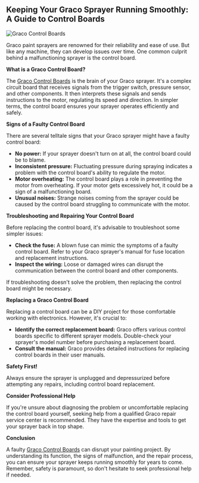 ## Keeping Your Graco Sprayer Running Smoothly: A Guide to Control Boards

![Graco Control Boards](https://integritysupply.com/media/catalog/product/cache/42a8d44f0cb2f10b14ad56a85e352dc6/g/r/graco_motor_control_circuit_board_for_490_495_ultra_max_ii_-_24w893_kgpervmb5rihaewf.jpeg)

Graco paint sprayers are renowned for their reliability and ease of use. But like any machine, they can develop issues over time. One common culprit behind a malfunctioning sprayer is the control board. 

**What is a Graco Control Board?**

The [Graco Control Boards](https://integritysupply.com/graco/control-boards.html) is the brain of your Graco sprayer. It's a complex circuit board that receives signals from the trigger switch, pressure sensor, and other components. It then interprets these signals and sends instructions to the motor, regulating its speed and direction. In simpler terms, the control board ensures your sprayer operates efficiently and safely.

**Signs of a Faulty Control Board**

There are several telltale signs that your Graco sprayer might have a faulty control board:

* **No power:** If your sprayer doesn't turn on at all, the control board could be to blame.
* **Inconsistent pressure:** Fluctuating pressure during spraying indicates a problem with the control board's ability to regulate the motor.
* **Motor overheating:** The control board plays a role in preventing the motor from overheating. If your motor gets excessively hot, it could be a sign of a malfunctioning board.
* **Unusual noises:** Strange noises coming from the sprayer could be caused by the control board struggling to communicate with the motor.

**Troubleshooting and Repairing Your Control Board**

Before replacing the control board, it's advisable to troubleshoot some simpler issues:

* **Check the fuse:** A blown fuse can mimic the symptoms of a faulty control board. Refer to your Graco sprayer's manual for fuse location and replacement instructions.
* **Inspect the wiring:** Loose or damaged wires can disrupt the communication between the control board and other components.

If troubleshooting doesn't solve the problem, then replacing the control board might be necessary. 

**Replacing a Graco Control Board**

Replacing a control board can be a DIY project for those comfortable working with electronics. However, it's crucial to:

* **Identify the correct replacement board:**  Graco offers various control boards specific to different sprayer models. Double-check your sprayer's model number before purchasing a replacement board. 
* **Consult the manual:** Graco provides detailed instructions for replacing control boards in their user manuals.

**Safety First!**

Always ensure the sprayer is unplugged and depressurized before attempting any repairs, including control board replacement.

**Consider Professional Help**

If you're unsure about diagnosing the problem or uncomfortable replacing the control board yourself, seeking help from a qualified Graco repair service center is recommended. They have the expertise and tools to get your sprayer back in top shape.

**Conclusion**

A faulty [Graco Control Boards](https://integritysupply.com/graco/control-boards.html) can disrupt your painting project. By understanding its function, the signs of malfunction, and the repair process, you can ensure your sprayer keeps running smoothly for years to come. Remember, safety is paramount, so don't hesitate to seek professional help if needed. 
